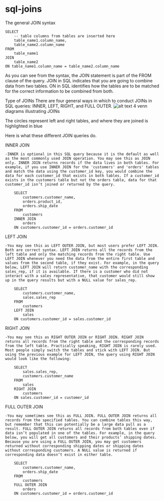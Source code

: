 # sql-joins
The general JOIN syntax

    SELECT
        -- table columns from tables are inserted here
        table_name1.column_name,
        table_name2.column_name
    FROM
        table_name1
    JOIN
        table_name2
    ON table_name1.column_name = table_name2.column_name

As you can see from the syntax, the JOIN statement is part of the FROM clause of the query. JOIN in SQL indicates that you are going to combine data from two tables. ON in SQL identifies how the tables are to be matched for the correct information to be combined from both. 

Type of JOINs
There are four general ways in which to conduct JOINs in SQL queries: INNER, LEFT, RIGHT, and FULL OUTER.
![alt text](https://d3c33hcgiwev3.cloudfront.net/imageAssetProxy.v1/V3K80lLeRfayvNJS3tX2DQ_c5371083976944c7808132ca392f419d_Screen-Shot-2021-02-07-at-5.14.41-PM.png?expiry=1663632000000&hmac=an8_oCE8QT4TKJ8xLlHdnKfUOYWNwkCTSfp2dtoEwx0)
4 venn diagrams illustrating JOINs

The circles represent left and right tables, and where they are joined is highlighted in blue

Here is what these different JOIN queries do.

INNER JOIN

    -INNER is optional in this SQL query because it is the default as well as the most commonly used JOIN operation. You may see this as JOIN only. INNER JOIN returns records if the data lives in both tables. For example, if you use INNER JOIN for the 'customers' and 'orders' tables and match the data using the customer_id key, you would combine the data for each customer_id that exists in both tables. If a customer_id exists in the customers table but not the orders table, data for that customer_id isn’t joined or returned by the query. 

        SELECT
            customers.customer_name,
            orders.product_id,
            orders.ship_date
        FROM
            customers
        INNER JOIN
            orders
        ON customers.customer_id = orders.customer_id

LEFT JOIN

    -You may see this as LEFT OUTER JOIN, but most users prefer LEFT JOIN. Both are correct syntax. LEFT JOIN returns all the records from the left table and only the matching records from the right table. Use LEFT JOIN whenever you need the data from the entire first table and values from the second table, if they exist. For example, in the query below, LEFT JOIN will return customer_name with the corresponding sales_rep, if it is available. If there is a customer who did not interact with a sales representative, that customer would still show up in the query results but with a NULL value for sales_rep.

        SELECT
            customers.customer_name,
            sales.sales_rep
        FROM
            customers
        LEFT JOIN
            sales
        ON customers.customer_id = sales.customer_id

RIGHT JOIN

    -You may see this as RIGHT OUTER JOIN or RIGHT JOIN. RIGHT JOIN returns all records from the right table and the corresponding records from the left table. Practically speaking, RIGHT JOIN is rarely used. Most people simply switch the tables and stick with LEFT JOIN. But using the previous example for LEFT JOIN, the query using RIGHT JOIN would look like the following:

        SELECT
            sales.sales_rep,
            customers.customer_name
        FROM
            sales
        RIGHT JOIN
            customers
        ON sales.customer_id = customer_id


FULL OUTER JOIN

    -You may sometimes see this as FULL JOIN. FULL OUTER JOIN returns all records from the specified tables. You can combine tables this way, but remember that this can potentially be a large data pull as a result. FULL OUTER JOIN returns all records from both tables even if data isn’t populated in one of the tables. For example, in the query below, you will get all customers and their products’ shipping dates. Because you are using a FULL OUTER JOIN, you may get customers returned without corresponding shipping dates or shipping dates without corresponding customers. A NULL value is returned if corresponding data doesn’t exist in either table.

        SELECT
            customers.customer_name,
            orders.ship_date
        FROM
            customers
        FULL OUTER JOIN
            orders
        ON customers.customer_id = orders.customer_id